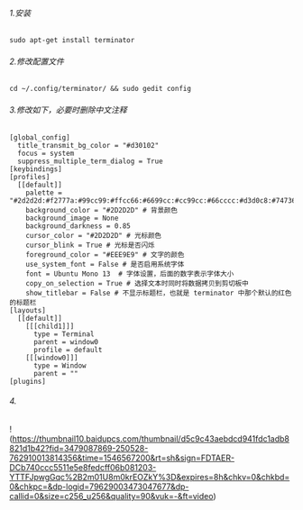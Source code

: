 ###### 1.安装

```
sudo apt-get install terminator
```

###### 2.修改配置文件

```
cd ~/.config/terminator/ && sudo gedit config
```

###### 3.修改如下，必要时删除中文注释

```
[global_config]
  title_transmit_bg_color = "#d30102"
  focus = system
  suppress_multiple_term_dialog = True
[keybindings]
[profiles]
  [[default]]
    palette = "#2d2d2d:#f2777a:#99cc99:#ffcc66:#6699cc:#cc99cc:#66cccc:#d3d0c8:#747369:#f2777a:#99cc99:#ffcc66:#6699cc:#cc99cc:#66cccc:#f2f0ec"
    background_color = "#2D2D2D" # 背景颜色
    background_image = None  
    background_darkness = 0.85
    cursor_color = "#2D2D2D" # 光标颜色
    cursor_blink = True # 光标是否闪烁
    foreground_color = "#EEE9E9" # 文字的颜色
    use_system_font = False # 是否启用系统字体
    font = Ubuntu Mono 13  # 字体设置，后面的数字表示字体大小
    copy_on_selection = True # 选择文本时同时将数据拷贝到剪切板中
    show_titlebar = False # 不显示标题栏，也就是 terminator 中那个默认的红色的标题栏
[layouts]
  [[default]]
    [[[child1]]]
      type = Terminal
      parent = window0
      profile = default
    [[[window0]]]
      type = Window
      parent = ""
[plugins]
```

###### 4.

!(https://thumbnail10.baidupcs.com/thumbnail/d5c9c43aebdcd941fdc1adb8821d1b42?fid=3479087869-250528-762910013814356&time=1546567200&rt=sh&sign=FDTAER-DCb740ccc5511e5e8fedcff06b081203-YTTFJpwgGqc%2B2m01U8m0krEOZkY%3D&expires=8h&chkv=0&chkbd=0&chkpc=&dp-logid=79629003473047677&dp-callid=0&size=c256_u256&quality=90&vuk=-&ft=video)